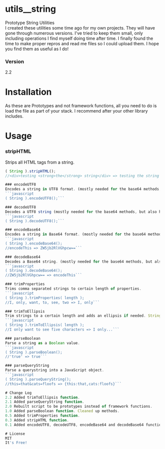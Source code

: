 # utils__string

Prototype String Utilities  
I created these utilities some time ago for my own projects. They will have gone through numerous versions. I've tried to keep them small, only including operations I find myself doing time after time.
I finally found the time to make proper repros and read me files so I could upload them. I hope you find them as useful as I do!

### Version
2.2

# Installation
As these are Prototypes and not framework functions, all you need to do is load the file as part of your stack. I recommend after your other library includes.

# Usage

### stripHTML
Strips all HTML tags from a string.
```javascript
( String ).stripHTML();
//<div>testing <strong>the</strong> string</div> => testing the string```

### encodeUTF8
Encodes a string in UTF8 format. (mostly needed for the base64 methods, but also has other uses)
```javascript
( String ).encodeUTF8();```

### decodeUTF8
Decodes a UTF8 string (mostly needed for the base64 methods, but also has other uses).
```javascript
( String ).decodeUTF8();```

### encodeBase64
Encodes a string in Base64 format. (mostly needed for the base64 methods, but also has other uses)
```javascript
( String ).encodeBase64();
//encodeThis => ZW5jb2RlVGhpcw==```

### decodeBase64
Decodes a Base64 string. (mostly needed for the base64 methods, but also has other uses)
```javascript
( String ).decodeBase64();
//ZW5jb2RlVGhpcw== => encodeThis```

### trimProperties
Trims comma separated strings to certain length of properties.
```javascript
( String ).trimProperties( length );
//I, only, want, to, see, two => I, only```

### trimToEllipsis
Trim strings to a certain length and adds an ellipsis if needed. Strings shorter than the length will not be altered.
```javascript
( String ).trimToEllipsis( length );
//I only want to see five characters => I only...```

### parseBoolean
Parse a string as a Boolean value.
```javascript
( String ).parseBoolean();
//'true' => true```

### parseQueryString
Parse a querystring into a JavaScript object.
```javascript
( String ).parseQueryString();
//this=that&cats=floofs => {this:that,cats:floofs}```

# Change Log
2.2 Added trimToEllipsis function.
2.1 Added parseQueryString function.  
2.0 Rebuilt script to be prototypes instead of framework functions.  
1.0 Added parseBoolean function. Cleaned up methods.
0.5 Added trimProperties function.
0.3 Added stripHTML function.  
0.1 Added encodeUTF8, decodeUTF8, encodeBase64 and decodeBase64 functions.  

# License
MIT  
It's Free!
